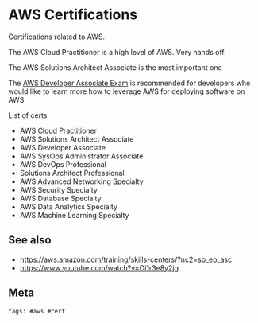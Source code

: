 # AWS Certifications

Certifications related to AWS.

The AWS Cloud Practitioner is a high level of AWS. Very hands off.

The AWS Solutions Architect Associate is the most important one

The [AWS Developer Associate Exam](../337?T) is recommended for developers who
would like to learn more how to leverage AWS for deploying software on AWS.

List of certs

- AWS Cloud Practitioner
- AWS Solutions Architect Associate
- AWS Developer Associate
- AWS SysOps Administrator Associate
- AWS DevOps Professional
- Solutions Architect Professional
- AWS Advanced Networking Specialty
- AWS Security Specialty
- AWS Database Specialty
- AWS Data Analytics Specialty
- AWS Machine Learning Specialty

## See also

- https://aws.amazon.com/training/skills-centers/?nc2=sb_ep_asc
- https://www.youtube.com/watch?v=Oi1r3e8y2jg

## Meta

    tags: #aws #cert
